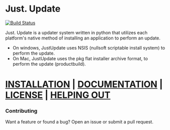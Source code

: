 # Just. Update

[![Build Status](https://travis-ci.com/JessicaTegner/JustUpdate.svg?branch=master)](https://travis-ci.com/JessicaTegner/JustUpdate)

Just. Update is a updater system written in python that utilizes each platform's native method of installing an application to perform an update.
* On windows, JustUpdate uses NSIS (nullsoft scriptable install system) to perform the update.
* On Mac, JustUpdate uses the pkg flat installer archive format, to perform the update (productbuild).

# [INSTALLATION](https://JessicaTegner.github.io/JustUpdate#installation) | [DOCUMENTATION](https://JessicaTegner.github.io/JustUpdate#usage) | [LICENSE](https://github.com/JessicaTegner/JustUpdate/blob/master/license) | [HELPING OUT](https://JessicaTegner.github.io/JustUpdate/#helping-out)

### Contributing
Want a feature or found a bug? Open an issue or submit a pull request.
